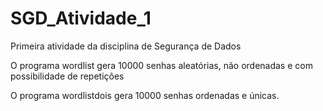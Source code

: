 # SGD_Atividade_1
Primeira atividade da disciplina de Segurança de Dados


O programa wordlist gera 10000 senhas aleatórias, não ordenadas e com possibilidade de repetições

O programa wordlistdois gera 10000 senhas ordenadas e únicas.
